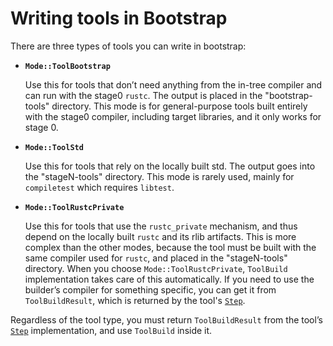 # Writing tools in Bootstrap

There are three types of tools you can write in bootstrap:

- **`Mode::ToolBootstrap`**

  Use this for tools that don’t need anything from the in-tree compiler and can run with the stage0 `rustc`.
  The output is placed in the "bootstrap-tools" directory.
  This mode is for general-purpose tools built entirely with the stage0 compiler,
  including target libraries, and it only works for stage 0.

- **`Mode::ToolStd`**

  Use this for tools that rely on the locally built std.
  The output goes into the "stageN-tools" directory.
  This mode is rarely used, mainly for `compiletest` which requires `libtest`.

- **`Mode::ToolRustcPrivate`**

  Use this for tools that use the `rustc_private` mechanism,
  and thus depend on the locally built `rustc` and its rlib artifacts.
  This is more complex than the other modes,
  because the tool must be built with the same compiler used for `rustc`,
  and placed in the "stageN-tools" directory.
  When you choose `Mode::ToolRustcPrivate`,
  `ToolBuild` implementation takes care of this automatically.
  If you need to use the builder’s compiler for something specific,
  you can get it from `ToolBuildResult`, which is returned by the tool's [`Step`].

Regardless of the tool type,
you must return `ToolBuildResult` from the tool’s [`Step`] implementation,
and use `ToolBuild` inside it.

[`Step`]: https://doc.rust-lang.org/nightly/nightly-rustc/bootstrap/core/builder/trait.Step.html
